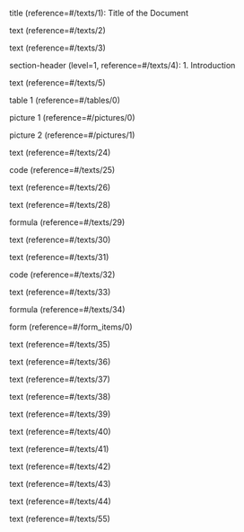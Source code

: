 title (reference=#/texts/1): Title of the Document

text (reference=#/texts/2)

text (reference=#/texts/3)

section-header (level=1, reference=#/texts/4): 1. Introduction

text (reference=#/texts/5)

table 1 (reference=#/tables/0)

picture 1 (reference=#/pictures/0)

picture 2 (reference=#/pictures/1)

text (reference=#/texts/24)

code (reference=#/texts/25)

text (reference=#/texts/26)

text (reference=#/texts/28)

formula (reference=#/texts/29)

text (reference=#/texts/30)

text (reference=#/texts/31)

code (reference=#/texts/32)

text (reference=#/texts/33)

formula (reference=#/texts/34)

form (reference=#/form_items/0)

text (reference=#/texts/35)

text (reference=#/texts/36)

text (reference=#/texts/37)

text (reference=#/texts/38)

text (reference=#/texts/39)

text (reference=#/texts/40)

text (reference=#/texts/41)

text (reference=#/texts/42)

text (reference=#/texts/43)

text (reference=#/texts/44)

text (reference=#/texts/55)
